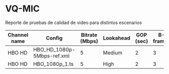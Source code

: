 # VQ-MIC
Reporte de pruebas de calidad de video para distintos escenarios



| Channel name |	Config |	Bitrate (Mbps) | Lookahead | GOP (sec) | B-frames | Profile | Level | Adaptive quantization | Slides | %GPU | MEM (GB) | VMAF | PSNR |
| ------------- |	------------- |	------------- | ------------- | ------------- | ------------- | ------------- | ------------- | ------------- | ------------- | ------------- | ------------- | ------------- | ------------- |
| HBO HD | HBO_HD_1080p-5Mbps-ref.xml | 5 | Medium |	2 |	3 |	High | Auto |	off |	4 | 16 | 1.2 | 98.38 | 60 |
| HBO HD | HBO_1080p_1.ts | 5 | High |	2 |	3 |	High | Auto |	off |	4 | 16 | 1.2 | 98.38 | 60 |


